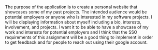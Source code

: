 The purpose of the application is to create a personal website that showcases some of my past projects. The intended audience would be potential employers or anyone who is interested in my software projects. I will be displaying information about myself including a bio, interests, involvement, and projects. I want it to be able to have a showcase of my work and interests for potential employers and I think that the SSO requirements of this assignment will be a good thing to implement in order to get feedback and for people to reach out using their google account. 

